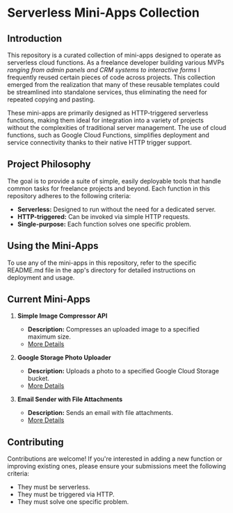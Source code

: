 # Serverless Mini-Apps Collection

## Introduction

This repository is a curated collection of mini-apps designed to operate as serverless cloud functions. As a freelance developer building various MVPs _ranging from admin panels and CRM systems to interactive forms_ I frequently reused certain pieces of code across projects. This collection emerged from the realization that many of these reusable templates could be streamlined into standalone services, thus eliminating the need for repeated copying and pasting.

These mini-apps are primarily designed as HTTP-triggered serverless functions, making them ideal for integration into a variety of projects without the complexities of traditional server management. The use of cloud functions, such as Google Cloud Functions, simplifies deployment and service connectivity thanks to their native HTTP trigger support.

## Project Philosophy

The goal is to provide a suite of simple, easily deployable tools that handle common tasks for freelance projects and beyond. Each function in this repository adheres to the following criteria:
- **Serverless:** Designed to run without the need for a dedicated server.
- **HTTP-triggered:** Can be invoked via simple HTTP requests.
- **Single-purpose:** Each function solves one specific problem.

## Using the Mini-Apps

To use any of the mini-apps in this repository, refer to the specific README.md file in the app's directory for detailed instructions on deployment and usage.

## Current Mini-Apps

1. **Simple Image Compressor API**
   - **Description:** Compresses an uploaded image to a specified maximum size.
   - [More Details](https://github.com/guinnod/image-compresser-api)

2. **Google Storage Photo Uploader**
   - **Description:** Uploads a photo to a specified Google Cloud Storage bucket.
   - [More Details](https://github.com/guinnod/google-storage-uploader/)

3. **Email Sender with File Attachments**
   - **Description:** Sends an email with file attachments.
   - [More Details](https://github.com/guinnod/send-email-with-file/)

## Contributing

Contributions are welcome! If you're interested in adding a new function or improving existing ones, please ensure your submissions meet the following criteria:
- They must be serverless.
- They must be triggered via HTTP.
- They must solve one specific problem.

